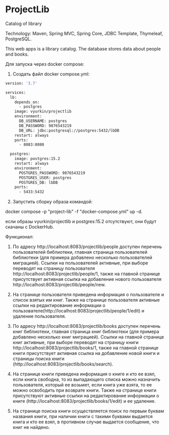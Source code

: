 # ProjectLib
Catalog of library

Technology: Maven, Spring MVC, Spring Core, JDBC Template, Thymeleaf, PostgreSQL.

This web apps is a library catalog. The database stores data about people and books.

Для запуска через docker compose:
1) Создать файл  docker compose.yml:


```sh
version: '3.7'

services:
  lb:
    depends_on:
      - postgres
    image: vyurkin/projectlib
    environment:
      DB_USERNAME: postgres
      DB_PASSWORD: 9876543219
      DB_URL: jdbc:postgresql://postgres:5432/lbDB
    restart: always
    ports:
      - 8083:8080

  postgres:
    image: postgres:15.2
    restart: always
    environment:
      POSTGRES_PASSWORD: 9876543219
      POSTGRES_USER: postgres
      POSTGRES_DB: lbDB
    ports:
      - 5433:5432
```

2) Запустить сборку образа командой:

 docker compose -p "project-lib" -f "docker-compose.yml" up -d.
 
если образы vyurkin/projectlib и postgres:15.2 отсутствуют, они будут скачаны с DockerHub.


Функционал:
1)	По адресу http://localhost:8083/projectlib/people доступен перечень пользователей библиотеки, главная страница пользователей библиотеки (для примера добавлено несколько пользователей миграцией).
Ссылки на пользователей активные, при выборе переводят на страницу пользователя http://localhost:8083/projectlib/people/1, также на главной странице присутствует активная ссылка на добавление нового пользователя http://localhost:8083/projectlib/people/new.

2)	На странице пользователя приведена информация о пользователе и  список взятых им книг.
Также на странице пользователя активные ссылки на редактирование информации о пользователе(http://localhost:8083/projectlib/people/1/edit) и удаление пользователя.

3)	По адресу http://localhost:8083/projectlib/books доступен перечень книг библиотеки, главная страница книг библиотеки (для примера добавлено несколько книг миграцией).
Ссылки на главной странице книг активные, при выборе переводят на страницу книги http://localhost:8083/projectlib/books/1, также на главной странице книги присутствует активная ссылка  на добавление новой книги и страницы поиска книги (http://localhost:8083/projectlib/books/search).

4)	На странице книги приведена информация о книге и кто ее взял, если книга свободна, то из выпадающего списка можно назначить пользователя, который ее возьмет, если книга уже взята, то ее можно освободить при возврате книги.
Также на странице книги присутствуют активные ссылки на редактирование информации о книге (http://localhost:8083/projectlib/books/1/edit) и ее удаление.

5)	На странице поиска книги осуществляется поиск по первым буквам названия книги, при наличии книги с такими буквами выдается книга и кто ее взял, в противном случае выдается сообщение, что книг не найдено. 

